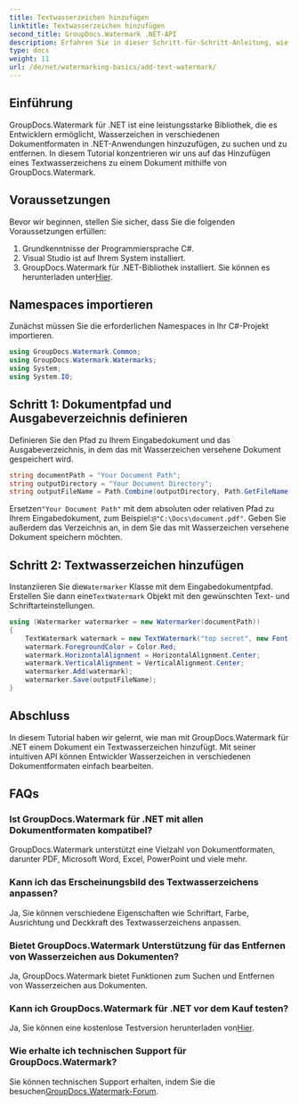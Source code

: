 ```yaml
---
title: Textwasserzeichen hinzufügen
linktitle: Textwasserzeichen hinzufügen
second_title: GroupDocs.Watermark .NET-API
description: Erfahren Sie in dieser Schritt-für-Schritt-Anleitung, wie Sie mit Groupdocs Watermark für .NET Textwasserzeichen zu Ihren Dokumenten hinzufügen.
type: docs
weight: 11
url: /de/net/watermarking-basics/add-text-watermark/
---
```

## Einführung
GroupDocs.Watermark für .NET ist eine leistungsstarke Bibliothek, die es Entwicklern ermöglicht, Wasserzeichen in verschiedenen Dokumentformaten in .NET-Anwendungen hinzuzufügen, zu suchen und zu entfernen. In diesem Tutorial konzentrieren wir uns auf das Hinzufügen eines Textwasserzeichens zu einem Dokument mithilfe von GroupDocs.Watermark.
## Voraussetzungen
Bevor wir beginnen, stellen Sie sicher, dass Sie die folgenden Voraussetzungen erfüllen:
1. Grundkenntnisse der Programmiersprache C#.
2. Visual Studio ist auf Ihrem System installiert.
3.  GroupDocs.Watermark für .NET-Bibliothek installiert. Sie können es herunterladen unter[Hier](https://releases.groupdocs.com/Watermark/net/).

## Namespaces importieren
Zunächst müssen Sie die erforderlichen Namespaces in Ihr C#-Projekt importieren.
```csharp
using GroupDocs.Watermark.Common;
using GroupDocs.Watermark.Watermarks;
using System;
using System.IO;
```
## Schritt 1: Dokumentpfad und Ausgabeverzeichnis definieren
Definieren Sie den Pfad zu Ihrem Eingabedokument und das Ausgabeverzeichnis, in dem das mit Wasserzeichen versehene Dokument gespeichert wird.
```csharp
string documentPath = "Your Document Path";
string outputDirectory = "Your Document Directory";
string outputFileName = Path.Combine(outputDirectory, Path.GetFileName(documentPath));
```
 Ersetzen`"Your Document Path"` mit dem absoluten oder relativen Pfad zu Ihrem Eingabedokument, zum Beispiel:`@"C:\Docs\document.pdf"`. Geben Sie außerdem das Verzeichnis an, in dem Sie das mit Wasserzeichen versehene Dokument speichern möchten.
## Schritt 2: Textwasserzeichen hinzufügen
 Instanziieren Sie die`Watermarker` Klasse mit dem Eingabedokumentpfad. Erstellen Sie dann eine`TextWatermark` Objekt mit den gewünschten Text- und Schriftarteinstellungen.
```csharp
using (Watermarker watermarker = new Watermarker(documentPath))
{
    TextWatermark watermark = new TextWatermark("top secret", new Font("Arial", 36));
    watermark.ForegroundColor = Color.Red;
    watermark.HorizontalAlignment = HorizontalAlignment.Center;
    watermark.VerticalAlignment = VerticalAlignment.Center;
    watermarker.Add(watermark);
    watermarker.Save(outputFileName);
}
```

## Abschluss
In diesem Tutorial haben wir gelernt, wie man mit GroupDocs.Watermark für .NET einem Dokument ein Textwasserzeichen hinzufügt. Mit seiner intuitiven API können Entwickler Wasserzeichen in verschiedenen Dokumentformaten einfach bearbeiten.
## FAQs
### Ist GroupDocs.Watermark für .NET mit allen Dokumentformaten kompatibel?
GroupDocs.Watermark unterstützt eine Vielzahl von Dokumentformaten, darunter PDF, Microsoft Word, Excel, PowerPoint und viele mehr.
### Kann ich das Erscheinungsbild des Textwasserzeichens anpassen?
Ja, Sie können verschiedene Eigenschaften wie Schriftart, Farbe, Ausrichtung und Deckkraft des Textwasserzeichens anpassen.
### Bietet GroupDocs.Watermark Unterstützung für das Entfernen von Wasserzeichen aus Dokumenten?
Ja, GroupDocs.Watermark bietet Funktionen zum Suchen und Entfernen von Wasserzeichen aus Dokumenten.
### Kann ich GroupDocs.Watermark für .NET vor dem Kauf testen?
 Ja, Sie können eine kostenlose Testversion herunterladen von[Hier](https://releases.groupdocs.com/).
### Wie erhalte ich technischen Support für GroupDocs.Watermark?
 Sie können technischen Support erhalten, indem Sie die besuchen[GroupDocs.Watermark-Forum](https://forum.groupdocs.com/c/watermark/19).